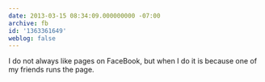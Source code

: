 ```yaml
---
date: 2013-03-15 08:34:09.000000000 -07:00
archive: fb
id: '1363361649'
weblog: false
---
```


I do not always like pages on FaceBook, but when I do it is because one of my friends runs the page.

